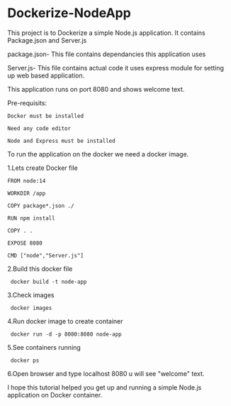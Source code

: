 # Dockerize-NodeApp
This project is to Dockerize a simple Node.js application.  It contains Package.json and Server.js

package.json- This file contains dependancies this application uses

Server.js- This file contains actual code it uses express module for setting up web based application.

This application runs on port 8080 and shows welcome text.

Pre-requisits:

	Docker must be installed 

	Need any code editor
	
	Node and Express must be installed

To run the application on the docker we need a docker image.

1.Lets create Docker file

	FROM node:14

	WORKDIR /app

	COPY package*.json ./

	RUN npm install

	COPY . . 

	EXPOSE 8080

	CMD ["node","Server.js"]
	
2.Build this docker file

	 docker build -t node-app
	
3.Check images

	 docker images
	
4.Run docker image to create container

	 docker run -d -p 8080:8080 node-app
	
5.See containers running

	 docker ps
	
6.Open browser and type localhost 8080 u will see "welcome" text.

I hope this tutorial helped you get up and running a simple Node.js application on Docker container.



